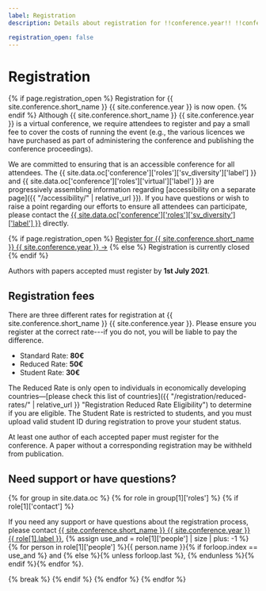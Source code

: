 ```yaml
---
label: Registration
description: Details about registration for !!conference.year!! !!conference.full_name!!.

registration_open: false
---
```


# Registration

{% if page.registration_open %}
Registration for {{ site.conference.short_name }} {{ site.conference.year }} is now open.
{% endif %} Although {{ site.conference.short_name }} {{ site.conference.year }} is a virtual conference, we require attendees to register and pay a small fee to cover the costs of running the event (e.g., the various licences we have purchased as part of administering the conference and publishing the conference proceedings).

We are committed to ensuring that is an accessible conference for all attendees. The {{ site.data.oc['conference']['roles']['sv_diversity']['label'] }} and {{ site.data.oc['conference']['roles']['virtual']['label'] }} are progressively assembling information regarding [accessibility on a separate page]({{ "/accessibility/" | relative_url }}). If you have questions or wish to raise a point regarding our efforts to ensure all attendees can participate, please contact the <a href="{{ site.data.oc['conference']['roles']['sv_diversity']['email'] }}" title="Contact the {{ site.conference.short_name }} {{ site.conference.year }} {{ site.data.oc['conference']['roles']['sv_diversity']['label'] }} if you have any questions">{{ site.data.oc['conference']['roles']['sv_diversity']['label'] }}</a> directly.

<div class="d-block py-5 mb-2 text-center">
{% if page.registration_open %}
	<a href="https://sisweb.ucd.ie/usis/W_HU_MENU.P_PUBLISH?p_tag=CONFHCI" class="btn btn-lg btn-primary" title="Register for {{ site.conference.short_name }} {{ site.conference.year }}">Register for {{ site.conference.short_name }} {{ site.conference.year }} &rarr;</a>
{% else %}
	<a class="btn btn-lg btn-outline-primary disabled">Registration is currently closed</a>
{% endif %}
</div>


Authors with papers accepted must register by **1st July 2021**.

## Registration fees

There are three different rates for registration at {{ site.conference.short_name }} {{ site.conference.year }}. Please ensure you register at the correct rate---if you do not, you will be liable to pay the difference.

* Standard Rate: **80€**
* Reduced Rate: **50€**
* Student Rate: **30€**

The Reduced Rate is only open to individuals in economically developing countries—[please check this list of countries]({{ "/registration/reduced-rates/" | relative_url }} "Registration Reduced Rate Eligibility") to determine if you are eligible. The Student Rate is restricted  to students, and you must upload valid student ID during registration to prove your student status.

At least one author of each accepted paper must register for the conference. A paper without a corresponding registration may be withheld from publication. 

## Need support or have questions?

{% for group in site.data.oc %}
	{% for role in group[1]['roles'] %}
		{% if role[1]['contact'] %}
<p>If you need any support or have questions about the registration process, please contact <a href="{{ role[1].email }}" title="Retrieve the email address for the {{ site.conference.short_name }} {{ site.conference.year }} {{ role[1].label }}">{{ site.conference.short_name }} {{ site.conference.year }} {{ role[1].label }}</a>, 
		{% assign use_and = role[1]['people'] | size | plus: -1 %}
		{% for person in role[1]['people'] %}{{ person.name }}{% if forloop.index == use_and %} and {% else %}{% unless forloop.last %}, {% endunless %}{% endif %}{% endfor %}.</p>
		{% break %}
		{% endif %}
	{% endfor %}
{% endfor %}

